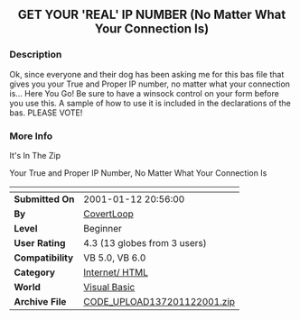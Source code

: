 ﻿<div align="center">

## GET YOUR 'REAL' IP NUMBER \(No Matter What Your Connection Is\)


</div>

### Description

Ok, since everyone and their dog has been asking me for this bas file that gives you your True and Proper IP number, no matter what your connection is... Here You Go! Be sure to have a winsock control on your form before you use this. A sample of how to use it is included in the declarations of the bas. PLEASE VOTE!
 
### More Info
 
It's In The Zip

Your True and Proper IP Number, No Matter What Your Connection Is


<span>             |<span>
---                |---
**Submitted On**   |2001-01-12 20:56:00
**By**             |[CovertLoop](https://github.com/Planet-Source-Code/PSCIndex/blob/master/ByAuthor/covertloop.md)
**Level**          |Beginner
**User Rating**    |4.3 (13 globes from 3 users)
**Compatibility**  |VB 5\.0, VB 6\.0
**Category**       |[Internet/ HTML](https://github.com/Planet-Source-Code/PSCIndex/blob/master/ByCategory/internet-html__1-34.md)
**World**          |[Visual Basic](https://github.com/Planet-Source-Code/PSCIndex/blob/master/ByWorld/visual-basic.md)
**Archive File**   |[CODE\_UPLOAD137201122001\.zip](https://github.com/Planet-Source-Code/covertloop-get-your-real-ip-number-no-matter-what-your-connection-is__1-14380/archive/master.zip)








